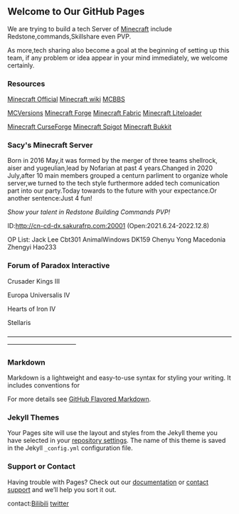 ## Welcome to Our GitHub Pages

We are trying to build a tech Server of [Minecraft](https://minecraft-zh.gamepedia.com/Minecraft_Wiki) include Redstone,commands,Skillshare even PVP.

As more,tech sharing also become a goal at the beginning of setting up this team, if any problem or idea appear in your mind immediately, we welcome certainly.

### Resources

[Minecraft Official](https://www.minecraft.net/zh-hans/)  [Minecraft wiki](https://minecraft-zh.gamepedia.com/Minecraft_Wiki)  [MCBBS](https://www.mcbbs.net/)

[MCVersions](https://mcversions.net/)  [Minecraft Forge](https://files.minecraftforge.net/)  [Minecraft Fabric](https://fabricmc.net/)  [Minecraft Liteloader](http://www.liteloader.com/)

[Minecraft CurseForge](https://www.curseforge.com/minecraft/modpacks)  [Minecraft Spigot](https://www.spigotmc.org/)  [Minecraft Bukkit](https://dev.bukkit.org/bukkit-plugins)

### Sacy's Minecraft Server

Born in 2016 May,it was formed by the merger of three teams shellrock, aiser and yugeulian,lead by Nofarian at past 4 years.Changed in 2020 July,after 10 main members grouped a centurn parliment to organize whole server,we turned to the tech style furthermore added tech comunication part into our party.Today towards to the future with your expectance.Or another sentence:Just 4 fun!

*Show your talent in Redstone Building Commands PVP!*

ID:http://cn-cd-dx.sakurafrp.com:20001 (Open:2021.6.24-2022.12.8)

OP List:
Jack
Lee
Cbt301
AnimalWindows
DK159
Chenyu
Yong
Macedonia
Zhengyi
Hao233

### Forum of Paradox Interactive

Crusader Kings III

Europa Universalis IV

Hearts of Iron IV

Stellaris

———————————————————————————————————————————————

### Markdown

Markdown is a lightweight and easy-to-use syntax for styling your writing. It includes conventions for


For more details see [GitHub Flavored Markdown](https://guides.github.com/features/mastering-markdown/).

### Jekyll Themes

Your Pages site will use the layout and styles from the Jekyll theme you have selected in your [repository settings](https://github.com/Sacy-astk-dalic/Sacy-Party/settings). The name of this theme is saved in the Jekyll `_config.yml` configuration file.

### Support or Contact

Having trouble with Pages? Check out our [documentation](https://docs.github.com/categories/github-pages-basics/) or [contact support](https://support.github.com/contact) and we’ll help you sort it out.

contact:[Bilibili](https://space.bilibili.com/2438895111)
        [twitter](https://twitter.com/timsadx?s=09)
